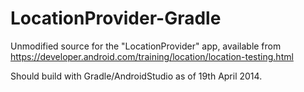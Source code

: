 LocationProvider-Gradle
=======================

Unmodified source for the "LocationProvider" app, available from
https://developer.android.com/training/location/location-testing.html

Should build with Gradle/AndroidStudio as of 19th April 2014.
